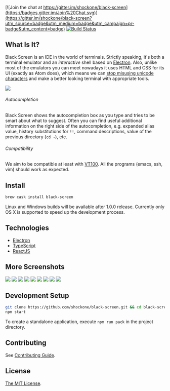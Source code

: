 [![Join the chat at https://gitter.im/shockone/black-screen](https://badges.gitter.im/Join%20Chat.svg)](https://gitter.im/shockone/black-screen?utm_source=badge&utm_medium=badge&utm_campaign=pr-badge&utm_content=badge)
[![Build Status](https://travis-ci.org/shockone/black-screen.svg?branch=master)](https://travis-ci.org/shockone/black-screen)

What Is It?
-----------

Black Screen is an IDE in the world of terminals. Strictly speaking, it's both a
terminal emulator and an *interactive* shell based on [Electron](http://electron.atom.io/).
Also, unlike most of the emulators you can meet nowadays it uses HTML and CSS for its UI (exactly as Atom does), 
which means we can [stop misusing unicode characters](https://github.com/vim-airline/vim-airline) 
and make a better looking terminal with appropriate tools.

![](README/main.png)

###### Autocompletion

Black Screen shows the autocompletion box as you type and tries to be smart about what to suggest.
Often you can find useful additional information on the right side of the autocompletion, e.g. expanded alias value,
history substitutions for `!!`, command descriptions, value of the previous directory (`cd -`), etc.

###### Compatibility

We aim to be compatible at least with [VT100](https://en.wikipedia.org/wiki/VT100). All the programs (emacs, ssh, vim) should work as expected.

Install
------------

```bash
brew cask install black-screen
```

Linux and Windows builds will be available after 1.0.0 release. Currently only OS X is supported to speed up the development process.

Technologies
------------

* [Electron](http://electron.atom.io/)
* [TypeScript](http://www.typescriptlang.org/)
* [ReactJS](https://facebook.github.io/react/)


More Screenshots
----------------

![](README/npm_autocompletion.png)
![](README/error.png)
![](README/history_autocompletion.png)
![](README/top_autocompletion.png)
![](README/json_decorator.png)
![](README/vim.png)
![](README/emacs.png)
![](README/htop.png)
![](README/cd.png)

Development Setup
------------

```bash
git clone https://github.com/shockone/black-screen.git && cd black-screen
npm start
```

To create a standalone application, execute `npm run pack` in the project directory.

Contributing
------------

See [Contributing Guide](CONTRIBUTING.md).

License
-------

[The MIT License](LICENSE).
